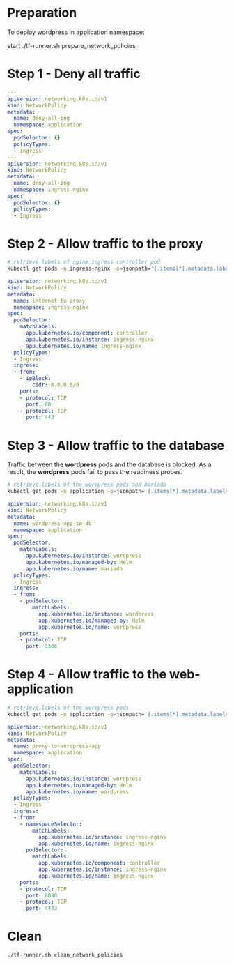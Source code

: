 # Preparation 

To deploy wordpress in application namespace:

start ./tf-runner.sh prepare_network_policies

# Step 1 - Deny all traffic

```yaml
---
apiVersion: networking.k8s.io/v1
kind: NetworkPolicy
metadata:
  name: deny-all-ing
  namespace: application
spec:
  podSelector: {}
  policyTypes:
  - Ingress
---
apiVersion: networking.k8s.io/v1
kind: NetworkPolicy
metadata:
  name: deny-all-ing
  namespace: ingress-nginx
spec:
  podSelector: {}
  policyTypes:
  - Ingress
```

# Step 2 - Allow traffic to the proxy

```sh
# retrieve labels of nginx ingress controller pod
kubectl get pods -n ingress-nginx -o=jsonpath='{.items[*].metadata.labels}'|jq ''
```

```yaml
apiVersion: networking.k8s.io/v1
kind: NetworkPolicy
metadata:
  name: internet-to-proxy
  namespace: ingress-nginx
spec:
  podSelector:
    matchLabels:
      app.kubernetes.io/component: controller
      app.kubernetes.io/instance: ingress-nginx
      app.kubernetes.io/name: ingress-nginx
  policyTypes:
  - Ingress
  ingress:
  - from:
    - ipBlock:
        cidr: 0.0.0.0/0
    ports:
    - protocol: TCP
      port: 80
    - protocol: TCP
      port: 443
```

# Step 3 - Allow traffic to the database

Traffic between the **wordpress** pods and the database is blocked.
As a result, the **wordpress** pods fail to pass the readiness probes.

```sh
# retrieve labels of the wordpress pods and mariadb
kubectl get pods -n application -o=jsonpath='{.items[*].metadata.labels}'
```

```yaml
apiVersion: networking.k8s.io/v1
kind: NetworkPolicy
metadata:
  name: wordpress-app-to-db
  namespace: application
spec:
  podSelector:
    matchLabels:
      app.kubernetes.io/instance: wordpress
      app.kubernetes.io/managed-by: Helm
      app.kubernetes.io/name: mariadb
  policyTypes:
  - Ingress
  ingress:
  - from:
    - podSelector:
        matchLabels:
          app.kubernetes.io/instance: wordpress
          app.kubernetes.io/managed-by: Helm
          app.kubernetes.io/name: wordpress
    ports:
    - protocol: TCP
      port: 3306
```

# Step 4 - Allow traffic to the web-application

```sh
# retrieve labels of the wordpress pods
kubectl get pods -n application -o=jsonpath='{.items[*].metadata.labels}'|jq ''
```

```yaml
apiVersion: networking.k8s.io/v1
kind: NetworkPolicy
metadata:
  name: proxy-to-wordpress-app
  namespace: application
spec:
  podSelector:
    matchLabels:
      app.kubernetes.io/instance: wordpress
      app.kubernetes.io/managed-by: Helm
      app.kubernetes.io/name: wordpress
  policyTypes:
  - Ingress
  ingress:
  - from:
    - namespaceSelector:
        matchLabels:
          app.kubernetes.io/instance: ingress-nginx
          app.kubernetes.io/name: ingress-nginx
      podSelector:
        matchLabels:
          app.kubernetes.io/component: controller
          app.kubernetes.io/instance: ingress-nginx
          app.kubernetes.io/name: ingress-nginx
    ports:
    - protocol: TCP
      port: 8080
    - protocol: TCP
      port: 4443
```

# Clean

```sh
./tf-runner.sh clean_network_policies
```

